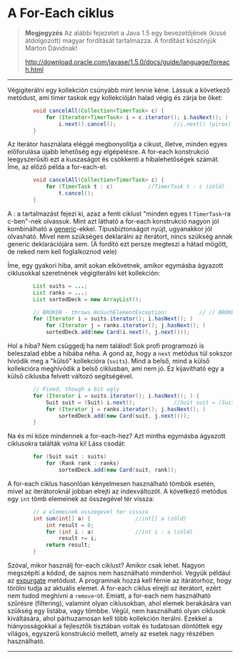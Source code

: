 # A For-Each ciklus #

> **Megjegyzés** Az alábbi fejezetet a Java 1.5 egy bevezetőjének (kissé átdolgozott) magyar fordítását tartalmazza. A fordítást köszönjük Márton Dávidnak! 
> 
> <http://download.oracle.com/javase/1.5.0/docs/guide/language/foreach.html>

---

Végigiterálni egy kollekción csúnyább mint lennie kéne. Lássuk a következő metódust, ami timer taskok egy kollekcióján halad végig és zárja be őket:

``` java
    	void cancelAll(Collection<TimerTask> c) {
    		for (Iterator<TimerTask> i = c.iterator(); i.hasNext(); )	//Iterator<TimerTask> i = c.iterator(); i.hasNext(); (piros)
    			i.next().cancel();					//i.next() (piros)
    	}
```

Az iterátor használata eléggé megbonyolítja a cikust, illetve, minden egyes előforulása újabb lehetőség egy elgépelésre. A for-each konstrukció leegyszerűsíti ezt a kuszaságot és csökkenti a hibalehetőségek számát. Íme, az előző példa a for-each-el:

``` java
    	void cancelAll(Collection<TimerTask> c) {
    		for (TimerTask t : c)			//TimerTask t : c (zöld)
    			t.cancel();
    	}
```

A : a tartalmazást fejezi ki, azaz a fenti ciklust "minden egyes t `TimerTask`-ra c-ben"-nek olvassuk. Mint azt látható a for-each konstrukció nagyon jól kombinálható a [generic](./generics.html "Generics")-ekkel. Típusbiztonságot nyújt, ugyanakkor jól olvasható. Mivel nem szükséges deklarálni az iterátort, nincs szükség annak generic deklarációjára sem. (A fordító ezt persze megteszi a hátad mögött, de neked nem kell foglalkoznod vele)

Íme, egy gyakori hiba, amit sokan elkövetnek, amikor egymásba ágyazott ciklusokkal szeretnének végigiterálni két kollekción:

``` java
    	List suits = ...;
    	List ranks = ...;
    	List sortedDeck = new ArrayList();

    	// BROKEN - throws NoSuchElementException!			// // BROKEN - throws NoSuchElementException! (piros)
    	for (Iterator i = suits.iterator(); i.hasNext(); )
    		for (Iterator j = ranks.iterator(); j.hasNext(); )
    		sortedDeck.add(new Card(i.next(), j.next()));
```

Hol a hiba? Nem csüggedj ha nem találod! Sok profi programozó is beleszalad ebbe a hibába néha. A gond az, hogy a `next` metódus túl sokszor hívódik meg a "külső" kollekcióra (`suits`). Mind a belső, mind a külső kollekcióra meghívódik a belső ciklusban, ami nem jó. Ez kijavítható egy a külső ciklusba felvett változó segítségével.

``` java
    	// Fixed, though a bit ugly
    	for (Iterator i = suits.iterator(); i.hasNext(); ) {
    		Suit suit = (Suit) i.next();			//Suit suit = (Suit) i.next(); (zöld)
    		for (Iterator j = ranks.iterator(); j.hasNext(); )
    			sortedDeck.add(new Card(suit, j.next()));
    	}
```

Na és mi köze mindennek a for-each-hez? Azt mintha egymásba ágyazott ciklusokra találták volna ki! Láss csodát:

``` java
    	for (Suit suit : suits)
    		for (Rank rank : ranks)
    			sortedDeck.add(new Card(suit, rank));
```

A for-each ciklus hasonlóan kényelmesen használható tömbök esetén, mivel az iterátoroknál jobban elrejti az indexváltozót. A következő metódus egy `int` tömb elemeinek az összegével tér vissza:

``` java
    	// a elemeinek osszegevel ter vissza
    	int sum(int[] a) {				//int[] a (zöld)
    		int result = 0;
    		for (int i : a)				//int i : a (zöld)
    			result += i;
    		return result;
    	}
```

Szóval, mikor használj for-each ciklust? Amikor csak lehet. Nagyon megszépíti a kódod, de sajnos nem használható mindenhol. Vegyük például az [expurgate](./expurgate.html "Expurgate") metódust. A programnak hozzá kell férnie az itárátorhoz, hogy törölni tudja az aktuális elemet. A for-each ciklus elrejti az iterátort, ezért nem tudod meghívni a `remove`-ot. Emiatt, a for-each nem használható szűrésre (filtering), valamint olyan ciklusokban, ahol elemek berakására van szükség egy listába, vagy tömbbe. Végül, nem használható olyan ciklusok kiváltására, ahol párhuzamosan kell több kollekción iterálni. Ezekkel a hiányosságokkal a fejlesztők tisztában voltak és tudatosan döntöttek egy világos, egyszerű konstrukció mellett, amely az esetek nagy részében használható.

---

